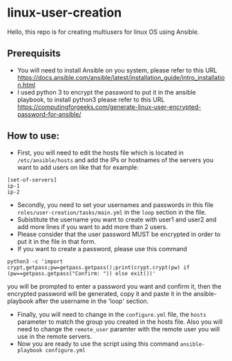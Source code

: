 # linux-user-creation

Hello, this repo is for creating multiusers for linux OS using Ansible.

## Prerequisits
- You will need to install Ansible on you system, please refer to this URL https://docs.ansible.com/ansible/latest/installation_guide/intro_installation.html
- I used python 3 to encrypt the password to put it in the ansible playbook, to install python3 please refer to this URL https://computingforgeeks.com/generate-linux-user-encrypted-password-for-ansible/

## How to use:
- First, you will need to edit the hosts file which is located in `/etc/ansible/hosts` and add the IPs or hostnames of the servers you want to add users on like that for example:
```
[set-of-servers]
ip-1
ip-2
```
- Secondly, you need to set your usernames and passwords in this file `roles/user-creation/tasks/main.yml` in the `loop` section in the file.
- Subistitute the username you want to create with user1 and user2 and add more lines if you want to add more than 2 users.
- Please consider that the user password MUST be encrypted in order to put it in the file in that form.
- If you want to create a password, please use this command
```
python3 -c 'import crypt,getpass;pw=getpass.getpass();print(crypt.crypt(pw) if (pw==getpass.getpass("Confirm: ")) else exit())'
```
you will be prompted to enter a password you want and confirm it, then the encrypted password will be generated, copy it and paste it in the ansible-playbook after the username in the 'loop' section.
- Finally, you will need to change in the `configure.yml` file, the `hosts` parameter to match the group you created in the hosts file. Also you will need to change the `remote_user` paramter with the remote user you will use in the remote servers.
- Now you are ready to use the script using this command `ansible-playbook configure.yml`
 
